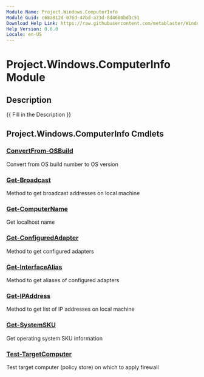 ```yaml
---
Module Name: Project.Windows.ComputerInfo
Module Guid: c68a812d-076d-47bd-a73d-8d4600bd3c51
Download Help Link: https://raw.githubusercontent.com/metablaster/WindowsFirewallRuleset/develop/Config/Content/0.6.0
Help Version: 0.6.0
Locale: en-US
---
```


# Project.Windows.ComputerInfo Module
## Description
{{ Fill in the Description }}

## Project.Windows.ComputerInfo Cmdlets
### [ConvertFrom-OSBuild](ConvertFrom-OSBuild.md)
Convert from OS build number to OS version

### [Get-Broadcast](Get-Broadcast.md)
Method to get broadcast addresses on local machine

### [Get-ComputerName](Get-ComputerName.md)
Get localhost name

### [Get-ConfiguredAdapter](Get-ConfiguredAdapter.md)
Method to get configured adapters

### [Get-InterfaceAlias](Get-InterfaceAlias.md)
Method to get aliases of configured adapters

### [Get-IPAddress](Get-IPAddress.md)
Method to get list of IP addresses on local machine

### [Get-SystemSKU](Get-SystemSKU.md)
Get operating system SKU information

### [Test-TargetComputer](Test-TargetComputer.md)
Test target computer (policy store) on which to apply firewall

